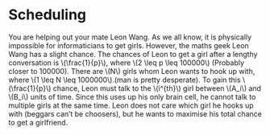# Scheduling

You are helping out your mate Leon Wang. As we all know, it is physically impossible for informaticians to get girls. However, the maths geek Leon Wang has a slight chance. The chances of Leon to get a girl after a lengthy conversation is \\(\frac{1}{p}\\), where \\(2 \leq p \leq 100000\\) (Probably closer to 100000). There are \\(N\\) girls whom Leon wants to hook up with, where \\(1 \leq N \leq 1000000\\).(man is pretty desperate). To gain this \\(\frac{1}{p}\\) chance, Leon must talk to the \\(i^{th}\\) girl between \\(A_i\\) and \\(B_i\\) units of time. Since this uses up his only brain cell, he cannot talk to multiple girls at the same time. Leon does not care which girl he hooks up with (beggars can’t be choosers), but he wants to maximise his total chance to get a girlfriend.
